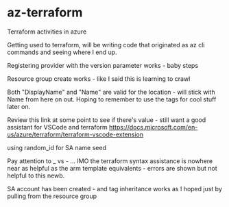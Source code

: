 # az-terraform
Terraform activities in azure

Getting used to terraform, will be writing code that originated as az cli commands and seeing where I end up.

Registering provider with the version parameter works - baby steps

Resource group create works - like I said this is learning to crawl

Both "DisplayName" and "Name" are valid for the location - will stick with Name from here on out.
Hoping to remember to use the tags for cool stuff later on.

Review this link at some point to see if there's value - still want a good assistant for VSCode and terraform
https://docs.microsoft.com/en-us/azure/terraform/terraform-vscode-extension

using random_id for SA name seed

Pay attention to _ vs - ... IMO the terraform syntax assistance is nowhere near as helpful as the arm template equivalents - errors are shown but not helpful to this newb.

SA account has been created - and tag inheritance works as I hoped just by pulling from the resource group
